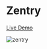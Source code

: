 # Zentry 

[Live Demo](https://zentry-mohak-singhals-projects.vercel.app/)


![zentry](https://github.com/user-attachments/assets/03273382-2ce9-4c70-9bcb-b8d472f28ca2)
